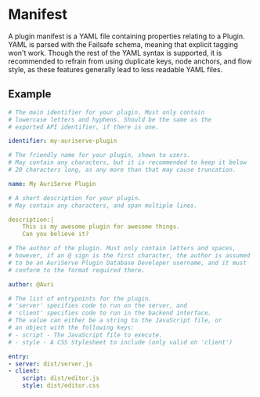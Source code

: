 # Manifest

A plugin manifest is a YAML file containing properties relating to a Plugin.
YAML is parsed with the Failsafe schema, meaning that explicit tagging won't work. Though the rest of the YAML syntax is supported, it is recommended to refrain from using duplicate keys, node anchors, and flow style, as these features generally lead to less readable YAML files.

## Example

```yaml
# The main identifier for your plugin. Must only contain 
# lowercase letters and hyphens. Should be the same as the 
# exported API identifier, if there is one.

identifier: my-auriserve-plugin

# The friendly name for your plugin, shown to users.
# May contain any characters, but it is recommended to keep it below
# 20 characters long, as any more than that may cause truncation.

name: My AuriServe Plugin

# A short description for your plugin. 
# May contain any characters, and span multiple lines.

description:|
	This is my awesome plugin for awesome things.
	Can you believe it?

# The author of the plugin. Must only contain letters and spaces,
# however, if an @ sign is the first character, the author is assumed
# to be an AuriServe Plugin Database Developer username, and it must
# conform to the format required there.

author: @Auri

# The list of entrypoints for the plugin.
# 'server' specifies code to run on the server, and 
# 'client' specifies code to run in the backend interface.
# The value can either be a string to the JavaScript file, or
# an object with the following keys:
# - script - The JavaScript file to execute.
# - style - A CSS Stylesheet to include (only valid on 'client')

entry:
- server: dist/server.js
- client:
	script: dist/editor.js
	style: dist/editor.css
```